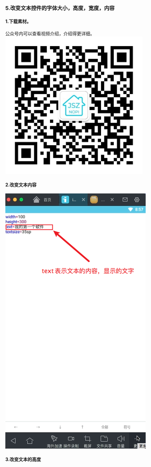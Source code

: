 ### 5.改变文本控件的字体大小，高度，宽度，内容
#### 1.下载素材。
公众号内可以查看视频介绍，介绍得更详细。
![title](https://raw.githubusercontent.com/JSZNopi/JSZImage/master/gitnote/2019/10/30/WXCODE-1572446034519.jpeg)

#### 2.改变文本内容
![title](https://raw.githubusercontent.com/JSZNopi/JSZImage/master/gitnote/2019/11/05/0-1572958977027.png)

#### 3.改变文本的高度
